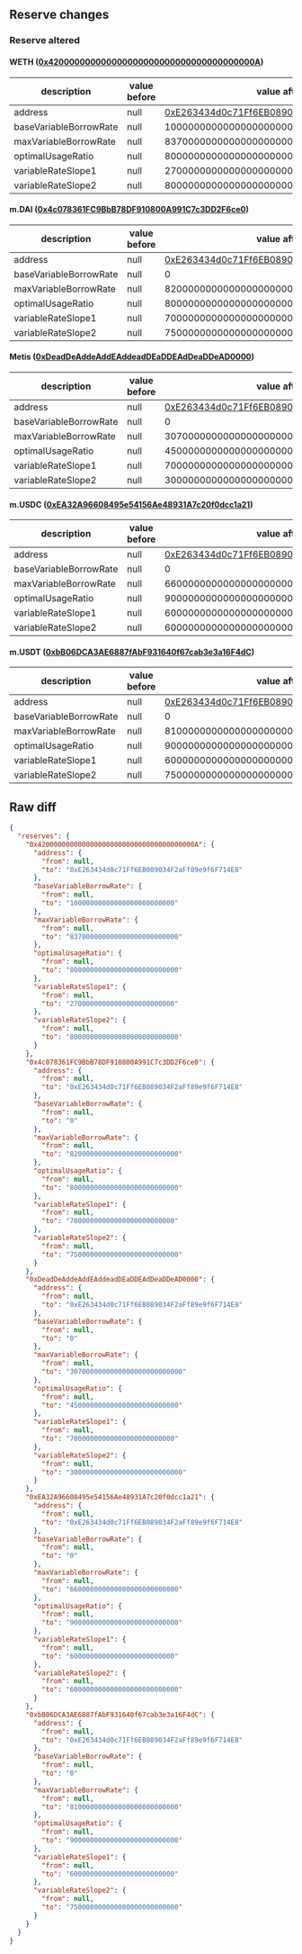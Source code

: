 ## Reserve changes

### Reserve altered

#### WETH ([0x420000000000000000000000000000000000000A](https://explorer.metis.io/address/0x420000000000000000000000000000000000000A))

| description | value before | value after |
| --- | --- | --- |
| address | null | [0xE263434d0c71Ff6EB089034F2aFf89e9f6F714E8](https://explorer.metis.io/address/0xE263434d0c71Ff6EB089034F2aFf89e9f6F714E8) |
| baseVariableBorrowRate | null | 10000000000000000000000000 |
| maxVariableBorrowRate | null | 837000000000000000000000000 |
| optimalUsageRatio | null | 800000000000000000000000000 |
| variableRateSlope1 | null | 27000000000000000000000000 |
| variableRateSlope2 | null | 800000000000000000000000000 |


#### m.DAI ([0x4c078361FC9BbB78DF910800A991C7c3DD2F6ce0](https://explorer.metis.io/address/0x4c078361FC9BbB78DF910800A991C7c3DD2F6ce0))

| description | value before | value after |
| --- | --- | --- |
| address | null | [0xE263434d0c71Ff6EB089034F2aFf89e9f6F714E8](https://explorer.metis.io/address/0xE263434d0c71Ff6EB089034F2aFf89e9f6F714E8) |
| baseVariableBorrowRate | null | 0 |
| maxVariableBorrowRate | null | 820000000000000000000000000 |
| optimalUsageRatio | null | 800000000000000000000000000 |
| variableRateSlope1 | null | 70000000000000000000000000 |
| variableRateSlope2 | null | 750000000000000000000000000 |


#### Metis ([0xDeadDeAddeAddEAddeadDEaDDEAdDeaDDeAD0000](https://explorer.metis.io/address/0xDeadDeAddeAddEAddeadDEaDDEAdDeaDDeAD0000))

| description | value before | value after |
| --- | --- | --- |
| address | null | [0xE263434d0c71Ff6EB089034F2aFf89e9f6F714E8](https://explorer.metis.io/address/0xE263434d0c71Ff6EB089034F2aFf89e9f6F714E8) |
| baseVariableBorrowRate | null | 0 |
| maxVariableBorrowRate | null | 3070000000000000000000000000 |
| optimalUsageRatio | null | 450000000000000000000000000 |
| variableRateSlope1 | null | 70000000000000000000000000 |
| variableRateSlope2 | null | 3000000000000000000000000000 |


#### m.USDC ([0xEA32A96608495e54156Ae48931A7c20f0dcc1a21](https://explorer.metis.io/address/0xEA32A96608495e54156Ae48931A7c20f0dcc1a21))

| description | value before | value after |
| --- | --- | --- |
| address | null | [0xE263434d0c71Ff6EB089034F2aFf89e9f6F714E8](https://explorer.metis.io/address/0xE263434d0c71Ff6EB089034F2aFf89e9f6F714E8) |
| baseVariableBorrowRate | null | 0 |
| maxVariableBorrowRate | null | 660000000000000000000000000 |
| optimalUsageRatio | null | 900000000000000000000000000 |
| variableRateSlope1 | null | 60000000000000000000000000 |
| variableRateSlope2 | null | 600000000000000000000000000 |


#### m.USDT ([0xbB06DCA3AE6887fAbF931640f67cab3e3a16F4dC](https://explorer.metis.io/address/0xbB06DCA3AE6887fAbF931640f67cab3e3a16F4dC))

| description | value before | value after |
| --- | --- | --- |
| address | null | [0xE263434d0c71Ff6EB089034F2aFf89e9f6F714E8](https://explorer.metis.io/address/0xE263434d0c71Ff6EB089034F2aFf89e9f6F714E8) |
| baseVariableBorrowRate | null | 0 |
| maxVariableBorrowRate | null | 810000000000000000000000000 |
| optimalUsageRatio | null | 900000000000000000000000000 |
| variableRateSlope1 | null | 60000000000000000000000000 |
| variableRateSlope2 | null | 750000000000000000000000000 |


## Raw diff

```json
{
  "reserves": {
    "0x420000000000000000000000000000000000000A": {
      "address": {
        "from": null,
        "to": "0xE263434d0c71Ff6EB089034F2aFf89e9f6F714E8"
      },
      "baseVariableBorrowRate": {
        "from": null,
        "to": "10000000000000000000000000"
      },
      "maxVariableBorrowRate": {
        "from": null,
        "to": "837000000000000000000000000"
      },
      "optimalUsageRatio": {
        "from": null,
        "to": "800000000000000000000000000"
      },
      "variableRateSlope1": {
        "from": null,
        "to": "27000000000000000000000000"
      },
      "variableRateSlope2": {
        "from": null,
        "to": "800000000000000000000000000"
      }
    },
    "0x4c078361FC9BbB78DF910800A991C7c3DD2F6ce0": {
      "address": {
        "from": null,
        "to": "0xE263434d0c71Ff6EB089034F2aFf89e9f6F714E8"
      },
      "baseVariableBorrowRate": {
        "from": null,
        "to": "0"
      },
      "maxVariableBorrowRate": {
        "from": null,
        "to": "820000000000000000000000000"
      },
      "optimalUsageRatio": {
        "from": null,
        "to": "800000000000000000000000000"
      },
      "variableRateSlope1": {
        "from": null,
        "to": "70000000000000000000000000"
      },
      "variableRateSlope2": {
        "from": null,
        "to": "750000000000000000000000000"
      }
    },
    "0xDeadDeAddeAddEAddeadDEaDDEAdDeaDDeAD0000": {
      "address": {
        "from": null,
        "to": "0xE263434d0c71Ff6EB089034F2aFf89e9f6F714E8"
      },
      "baseVariableBorrowRate": {
        "from": null,
        "to": "0"
      },
      "maxVariableBorrowRate": {
        "from": null,
        "to": "3070000000000000000000000000"
      },
      "optimalUsageRatio": {
        "from": null,
        "to": "450000000000000000000000000"
      },
      "variableRateSlope1": {
        "from": null,
        "to": "70000000000000000000000000"
      },
      "variableRateSlope2": {
        "from": null,
        "to": "3000000000000000000000000000"
      }
    },
    "0xEA32A96608495e54156Ae48931A7c20f0dcc1a21": {
      "address": {
        "from": null,
        "to": "0xE263434d0c71Ff6EB089034F2aFf89e9f6F714E8"
      },
      "baseVariableBorrowRate": {
        "from": null,
        "to": "0"
      },
      "maxVariableBorrowRate": {
        "from": null,
        "to": "660000000000000000000000000"
      },
      "optimalUsageRatio": {
        "from": null,
        "to": "900000000000000000000000000"
      },
      "variableRateSlope1": {
        "from": null,
        "to": "60000000000000000000000000"
      },
      "variableRateSlope2": {
        "from": null,
        "to": "600000000000000000000000000"
      }
    },
    "0xbB06DCA3AE6887fAbF931640f67cab3e3a16F4dC": {
      "address": {
        "from": null,
        "to": "0xE263434d0c71Ff6EB089034F2aFf89e9f6F714E8"
      },
      "baseVariableBorrowRate": {
        "from": null,
        "to": "0"
      },
      "maxVariableBorrowRate": {
        "from": null,
        "to": "810000000000000000000000000"
      },
      "optimalUsageRatio": {
        "from": null,
        "to": "900000000000000000000000000"
      },
      "variableRateSlope1": {
        "from": null,
        "to": "60000000000000000000000000"
      },
      "variableRateSlope2": {
        "from": null,
        "to": "750000000000000000000000000"
      }
    }
  }
}
```